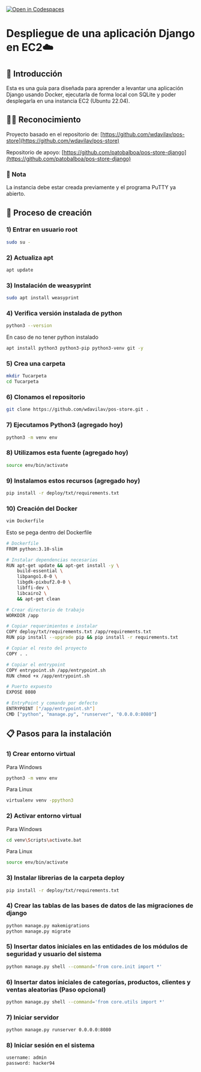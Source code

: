 [![Open in Codespaces](https://classroom.github.com/assets/launch-codespace-2972f46106e565e64193e422d61a12cf1da4916b45550586e14ef0a7c637dd04.svg)](https://classroom.github.com/open-in-codespaces?assignment_repo_id=19666495)
# Despliegue de una aplicación Django en EC2☁️

## 📜 Introducción
Esta es una guía para diseñada para aprender a levantar una aplicación Django usando Docker, ejecutarla de forma local con SQLite y poder desplegarla en una instancia EC2 (Ubuntu 22.04).

## 👨‍💻 Reconocimiento
Proyecto basado en el repositorio de:
[https://github.com/wdavilav/pos-store](https://github.com/wdavilav/pos-store)

Repositorio de apoyo: [https://github.com/patobalboa/pos-store-django](https://github.com/patobalboa/pos-store-django)

### 🚨 Nota
La instancia debe estar creada previamente y el programa PuTTY ya abierto.

## 🚧 Proceso de creación 

### 1) Entrar en usuario root
```bash
sudo su -
```

### 2) Actualiza apt
```bash
apt update
```

### 3) Instalación de weasyprint
```bash
sudo apt install weasyprint
```

### 4) Verifica versión instalada de python
```bash
python3 --version
```
En caso de no tener python instalado
```bash
apt install python3 python3-pip python3-venv git -y
```

### 5) Crea una carpeta
```bash
mkdir Tucarpeta
cd Tucarpeta
```

### 6) Clonamos el repositorio
```bash
git clone https://github.com/wdavilav/pos-store.git .
```

### 7) Ejecutamos Python3 (agregado hoy)
```bash
python3 -m venv env
```

### 8) Utilizamos esta fuente (agregado hoy)
```bash
source env/bin/activate
```

### 9) Instalamos estos recursos (agregado hoy)
```bash
pip install -r deploy/txt/requirements.txt
```

### 10) Creación del Docker
```bash
vim Dockerfile
```
Esto se pega dentro del Dockerfile
```bash
# Dockerfile
FROM python:3.10-slim

# Instalar dependencias necesarias
RUN apt-get update && apt-get install -y \
    build-essential \
    libpango1.0-0 \
    libgdk-pixbuf2.0-0 \
    libffi-dev \
    libcairo2 \
    && apt-get clean

# Crear directorio de trabajo
WORKDIR /app

# Copiar requerimientos e instalar
COPY deploy/txt/requirements.txt /app/requirements.txt
RUN pip install --upgrade pip && pip install -r requirements.txt

# Copiar el resto del proyecto
COPY . .

# Copiar el entrypoint
COPY entrypoint.sh /app/entrypoint.sh
RUN chmod +x /app/entrypoint.sh

# Puerto expuesto
EXPOSE 8080

# EntryPoint y comando por defecto
ENTRYPOINT ["/app/entrypoint.sh"]
CMD ["python", "manage.py", "runserver", "0.0.0.0:8080"]
```

## 📋 Pasos para la instalación

### 1) Crear entorno virtual
Para Windows
```bash
python3 -m venv env
```
Para Linux
```bash
virtualenv venv -ppython3
```

### 2) Activar entorno virtual
Para Windows
```bash
cd venv\Scripts\activate.bat
```
Para Linux
```bash
source env/bin/activate
```

### 3) Instalar librerias de la carpeta deploy
```bash
pip install -r deploy/txt/requirements.txt
```

### 4) Crear las tablas de las bases de datos de las migraciones de django
```bash
python manage.py makemigrations
python manage.py migrate
```

### 5) Insertar datos iniciales en las entidades de los módulos de seguridad y usuario del sistema
```bash
python manage.py shell --command='from core.init import *'
```

### 6) Insertar datos iniciales de categorías, productos, clientes y ventas aleatorias (Paso opcional)
```bash
python manage.py shell --command='from core.utils import *'
```

### 7) Iniciar servidor
```bash
python manage.py runserver 0.0.0.0:8080
```

### 8) Iniciar sesión en el sistema
```bash
username: admin
password: hacker94
```